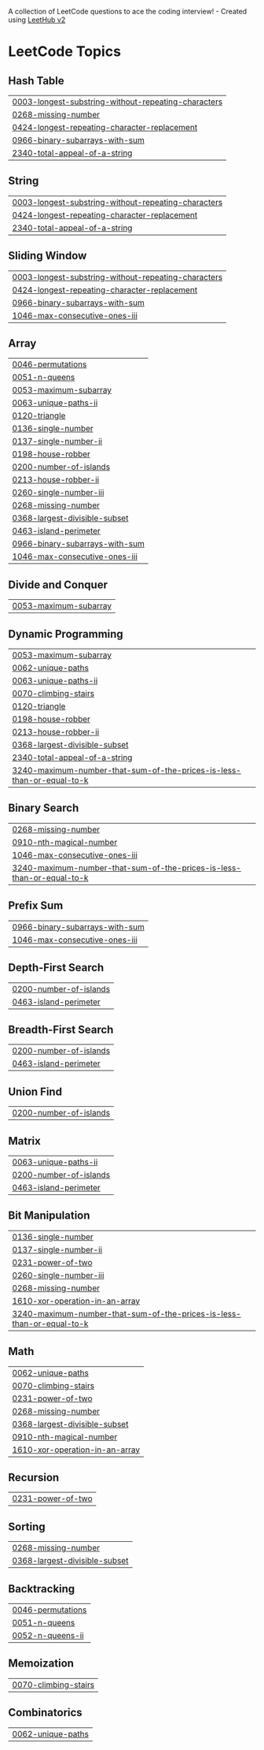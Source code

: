 A collection of LeetCode questions to ace the coding interview! - Created using [LeetHub v2](https://github.com/arunbhardwaj/LeetHub-2.0)
<!---LeetCode Topics Start-->
# LeetCode Topics
## Hash Table
|  |
| ------- |
| [0003-longest-substring-without-repeating-characters](https://github.com/IITApurba/Leetcode-Practice/tree/master/0003-longest-substring-without-repeating-characters) |
| [0268-missing-number](https://github.com/IITApurba/Leetcode-Practice/tree/master/0268-missing-number) |
| [0424-longest-repeating-character-replacement](https://github.com/IITApurba/Leetcode-Practice/tree/master/0424-longest-repeating-character-replacement) |
| [0966-binary-subarrays-with-sum](https://github.com/IITApurba/Leetcode-Practice/tree/master/0966-binary-subarrays-with-sum) |
| [2340-total-appeal-of-a-string](https://github.com/IITApurba/Leetcode-Practice/tree/master/2340-total-appeal-of-a-string) |
## String
|  |
| ------- |
| [0003-longest-substring-without-repeating-characters](https://github.com/IITApurba/Leetcode-Practice/tree/master/0003-longest-substring-without-repeating-characters) |
| [0424-longest-repeating-character-replacement](https://github.com/IITApurba/Leetcode-Practice/tree/master/0424-longest-repeating-character-replacement) |
| [2340-total-appeal-of-a-string](https://github.com/IITApurba/Leetcode-Practice/tree/master/2340-total-appeal-of-a-string) |
## Sliding Window
|  |
| ------- |
| [0003-longest-substring-without-repeating-characters](https://github.com/IITApurba/Leetcode-Practice/tree/master/0003-longest-substring-without-repeating-characters) |
| [0424-longest-repeating-character-replacement](https://github.com/IITApurba/Leetcode-Practice/tree/master/0424-longest-repeating-character-replacement) |
| [0966-binary-subarrays-with-sum](https://github.com/IITApurba/Leetcode-Practice/tree/master/0966-binary-subarrays-with-sum) |
| [1046-max-consecutive-ones-iii](https://github.com/IITApurba/Leetcode-Practice/tree/master/1046-max-consecutive-ones-iii) |
## Array
|  |
| ------- |
| [0046-permutations](https://github.com/IITApurba/Leetcode-Practice/tree/master/0046-permutations) |
| [0051-n-queens](https://github.com/IITApurba/Leetcode-Practice/tree/master/0051-n-queens) |
| [0053-maximum-subarray](https://github.com/IITApurba/Leetcode-Practice/tree/master/0053-maximum-subarray) |
| [0063-unique-paths-ii](https://github.com/IITApurba/Leetcode-Practice/tree/master/0063-unique-paths-ii) |
| [0120-triangle](https://github.com/IITApurba/Leetcode-Practice/tree/master/0120-triangle) |
| [0136-single-number](https://github.com/IITApurba/Leetcode-Practice/tree/master/0136-single-number) |
| [0137-single-number-ii](https://github.com/IITApurba/Leetcode-Practice/tree/master/0137-single-number-ii) |
| [0198-house-robber](https://github.com/IITApurba/Leetcode-Practice/tree/master/0198-house-robber) |
| [0200-number-of-islands](https://github.com/IITApurba/Leetcode-Practice/tree/master/0200-number-of-islands) |
| [0213-house-robber-ii](https://github.com/IITApurba/Leetcode-Practice/tree/master/0213-house-robber-ii) |
| [0260-single-number-iii](https://github.com/IITApurba/Leetcode-Practice/tree/master/0260-single-number-iii) |
| [0268-missing-number](https://github.com/IITApurba/Leetcode-Practice/tree/master/0268-missing-number) |
| [0368-largest-divisible-subset](https://github.com/IITApurba/Leetcode-Practice/tree/master/0368-largest-divisible-subset) |
| [0463-island-perimeter](https://github.com/IITApurba/Leetcode-Practice/tree/master/0463-island-perimeter) |
| [0966-binary-subarrays-with-sum](https://github.com/IITApurba/Leetcode-Practice/tree/master/0966-binary-subarrays-with-sum) |
| [1046-max-consecutive-ones-iii](https://github.com/IITApurba/Leetcode-Practice/tree/master/1046-max-consecutive-ones-iii) |
## Divide and Conquer
|  |
| ------- |
| [0053-maximum-subarray](https://github.com/IITApurba/Leetcode-Practice/tree/master/0053-maximum-subarray) |
## Dynamic Programming
|  |
| ------- |
| [0053-maximum-subarray](https://github.com/IITApurba/Leetcode-Practice/tree/master/0053-maximum-subarray) |
| [0062-unique-paths](https://github.com/IITApurba/Leetcode-Practice/tree/master/0062-unique-paths) |
| [0063-unique-paths-ii](https://github.com/IITApurba/Leetcode-Practice/tree/master/0063-unique-paths-ii) |
| [0070-climbing-stairs](https://github.com/IITApurba/Leetcode-Practice/tree/master/0070-climbing-stairs) |
| [0120-triangle](https://github.com/IITApurba/Leetcode-Practice/tree/master/0120-triangle) |
| [0198-house-robber](https://github.com/IITApurba/Leetcode-Practice/tree/master/0198-house-robber) |
| [0213-house-robber-ii](https://github.com/IITApurba/Leetcode-Practice/tree/master/0213-house-robber-ii) |
| [0368-largest-divisible-subset](https://github.com/IITApurba/Leetcode-Practice/tree/master/0368-largest-divisible-subset) |
| [2340-total-appeal-of-a-string](https://github.com/IITApurba/Leetcode-Practice/tree/master/2340-total-appeal-of-a-string) |
| [3240-maximum-number-that-sum-of-the-prices-is-less-than-or-equal-to-k](https://github.com/IITApurba/Leetcode-Practice/tree/master/3240-maximum-number-that-sum-of-the-prices-is-less-than-or-equal-to-k) |
## Binary Search
|  |
| ------- |
| [0268-missing-number](https://github.com/IITApurba/Leetcode-Practice/tree/master/0268-missing-number) |
| [0910-nth-magical-number](https://github.com/IITApurba/Leetcode-Practice/tree/master/0910-nth-magical-number) |
| [1046-max-consecutive-ones-iii](https://github.com/IITApurba/Leetcode-Practice/tree/master/1046-max-consecutive-ones-iii) |
| [3240-maximum-number-that-sum-of-the-prices-is-less-than-or-equal-to-k](https://github.com/IITApurba/Leetcode-Practice/tree/master/3240-maximum-number-that-sum-of-the-prices-is-less-than-or-equal-to-k) |
## Prefix Sum
|  |
| ------- |
| [0966-binary-subarrays-with-sum](https://github.com/IITApurba/Leetcode-Practice/tree/master/0966-binary-subarrays-with-sum) |
| [1046-max-consecutive-ones-iii](https://github.com/IITApurba/Leetcode-Practice/tree/master/1046-max-consecutive-ones-iii) |
## Depth-First Search
|  |
| ------- |
| [0200-number-of-islands](https://github.com/IITApurba/Leetcode-Practice/tree/master/0200-number-of-islands) |
| [0463-island-perimeter](https://github.com/IITApurba/Leetcode-Practice/tree/master/0463-island-perimeter) |
## Breadth-First Search
|  |
| ------- |
| [0200-number-of-islands](https://github.com/IITApurba/Leetcode-Practice/tree/master/0200-number-of-islands) |
| [0463-island-perimeter](https://github.com/IITApurba/Leetcode-Practice/tree/master/0463-island-perimeter) |
## Union Find
|  |
| ------- |
| [0200-number-of-islands](https://github.com/IITApurba/Leetcode-Practice/tree/master/0200-number-of-islands) |
## Matrix
|  |
| ------- |
| [0063-unique-paths-ii](https://github.com/IITApurba/Leetcode-Practice/tree/master/0063-unique-paths-ii) |
| [0200-number-of-islands](https://github.com/IITApurba/Leetcode-Practice/tree/master/0200-number-of-islands) |
| [0463-island-perimeter](https://github.com/IITApurba/Leetcode-Practice/tree/master/0463-island-perimeter) |
## Bit Manipulation
|  |
| ------- |
| [0136-single-number](https://github.com/IITApurba/Leetcode-Practice/tree/master/0136-single-number) |
| [0137-single-number-ii](https://github.com/IITApurba/Leetcode-Practice/tree/master/0137-single-number-ii) |
| [0231-power-of-two](https://github.com/IITApurba/Leetcode-Practice/tree/master/0231-power-of-two) |
| [0260-single-number-iii](https://github.com/IITApurba/Leetcode-Practice/tree/master/0260-single-number-iii) |
| [0268-missing-number](https://github.com/IITApurba/Leetcode-Practice/tree/master/0268-missing-number) |
| [1610-xor-operation-in-an-array](https://github.com/IITApurba/Leetcode-Practice/tree/master/1610-xor-operation-in-an-array) |
| [3240-maximum-number-that-sum-of-the-prices-is-less-than-or-equal-to-k](https://github.com/IITApurba/Leetcode-Practice/tree/master/3240-maximum-number-that-sum-of-the-prices-is-less-than-or-equal-to-k) |
## Math
|  |
| ------- |
| [0062-unique-paths](https://github.com/IITApurba/Leetcode-Practice/tree/master/0062-unique-paths) |
| [0070-climbing-stairs](https://github.com/IITApurba/Leetcode-Practice/tree/master/0070-climbing-stairs) |
| [0231-power-of-two](https://github.com/IITApurba/Leetcode-Practice/tree/master/0231-power-of-two) |
| [0268-missing-number](https://github.com/IITApurba/Leetcode-Practice/tree/master/0268-missing-number) |
| [0368-largest-divisible-subset](https://github.com/IITApurba/Leetcode-Practice/tree/master/0368-largest-divisible-subset) |
| [0910-nth-magical-number](https://github.com/IITApurba/Leetcode-Practice/tree/master/0910-nth-magical-number) |
| [1610-xor-operation-in-an-array](https://github.com/IITApurba/Leetcode-Practice/tree/master/1610-xor-operation-in-an-array) |
## Recursion
|  |
| ------- |
| [0231-power-of-two](https://github.com/IITApurba/Leetcode-Practice/tree/master/0231-power-of-two) |
## Sorting
|  |
| ------- |
| [0268-missing-number](https://github.com/IITApurba/Leetcode-Practice/tree/master/0268-missing-number) |
| [0368-largest-divisible-subset](https://github.com/IITApurba/Leetcode-Practice/tree/master/0368-largest-divisible-subset) |
## Backtracking
|  |
| ------- |
| [0046-permutations](https://github.com/IITApurba/Leetcode-Practice/tree/master/0046-permutations) |
| [0051-n-queens](https://github.com/IITApurba/Leetcode-Practice/tree/master/0051-n-queens) |
| [0052-n-queens-ii](https://github.com/IITApurba/Leetcode-Practice/tree/master/0052-n-queens-ii) |
## Memoization
|  |
| ------- |
| [0070-climbing-stairs](https://github.com/IITApurba/Leetcode-Practice/tree/master/0070-climbing-stairs) |
## Combinatorics
|  |
| ------- |
| [0062-unique-paths](https://github.com/IITApurba/Leetcode-Practice/tree/master/0062-unique-paths) |
<!---LeetCode Topics End-->